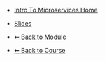 - [Intro To Microservices Home](./README.md)

- [Slides](./Slides.md "Slides")

- [⬅ Back to Module](../README.md)
- [⬅ Back to Course](../../README.md)
